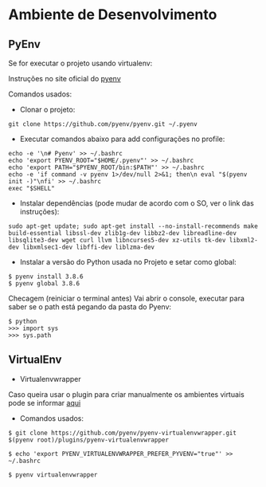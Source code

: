 # Ambiente de Desenvolvimento

## PyEnv
Se for executar o projeto usando virtualenv:


Instruções no site oficial do [pyenv](https://github.com/pyenv/pyenv#basic-github-checkout)


Comandos usados:

* Clonar o projeto:

```shell
git clone https://github.com/pyenv/pyenv.git ~/.pyenv
```
* Executar comandos abaixo para add configurações no profile:

```shell
echo -e '\n# Pyenv' >> ~/.bashrc
echo 'export PYENV_ROOT="$HOME/.pyenv"' >> ~/.bashrc
echo 'export PATH="$PYENV_ROOT/bin:$PATH"' >> ~/.bashrc
echo -e 'if command -v pyenv 1>/dev/null 2>&1; then\n eval "$(pyenv init -)"\nfi' >> ~/.bashrc
exec "$SHELL"
```

* Instalar dependências (pode mudar de acordo com o SO, ver o link das instruções):

```shell
sudo apt-get update; sudo apt-get install --no-install-recommends make build-essential libssl-dev zlib1g-dev libbz2-dev libreadline-dev libsqlite3-dev wget curl llvm libncurses5-dev xz-utils tk-dev libxml2-dev libxmlsec1-dev libffi-dev liblzma-dev
```

* Instalar a versão do Python usada no Projeto e setar como global:
```shell
$ pyenv install 3.8.6
$ pyenv global 3.8.6
```

Checagem (reiniciar o terminal antes)
Vai abrir o console, executar para saber se o path está pegando da pasta do Pyenv:

```shell
$ python
>>> import sys
>>> sys.path
```
## VirtualEnv

* Virtualenvwrapper

Caso queira usar o plugin para criar manualmente os ambientes virtuais pode se informar [aqui](https://github.com/pyenv/pyenv-virtualenv)

* Comandos usados:

```shell
$ git clone https://github.com/pyenv/pyenv-virtualenvwrapper.git $(pyenv root)/plugins/pyenv-virtualenvwrapper

$ echo 'export PYENV_VIRTUALENVWRAPPER_PREFER_PYVENV="true"' >> ~/.bashrc

$ pyenv virtualenvwrapper
```
